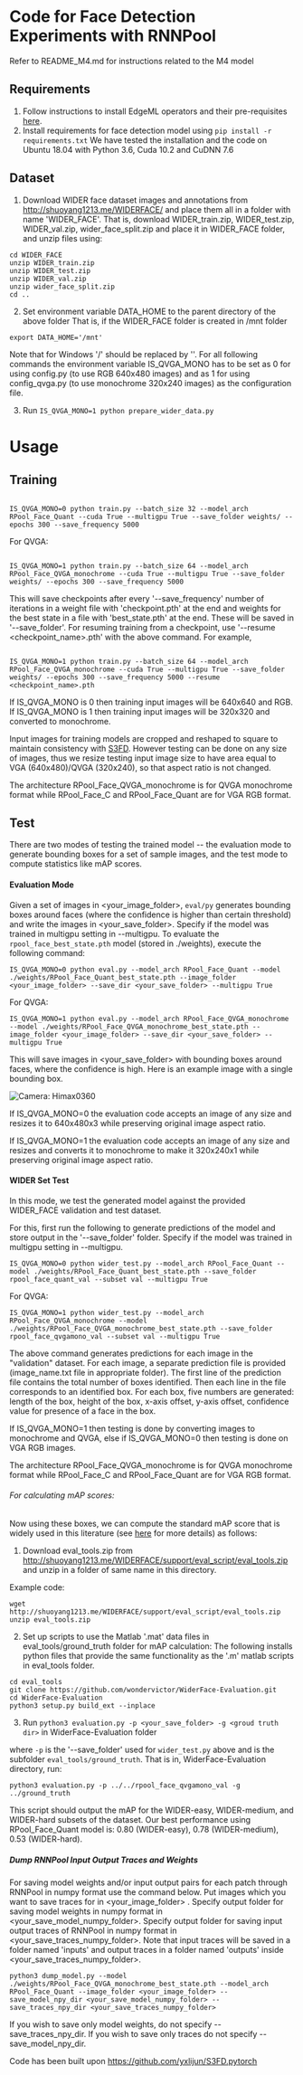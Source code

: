 # Code for Face Detection Experiments with RNNPool
Refer to README_M4.md for instructions related to the M4 model
## Requirements
1. Follow instructions to install EdgeML operators and their pre-requisites [here](https://github.com/microsoft/EdgeML/blob/master/pytorch/README.md).
2. Install requirements for face detection model using
``` pip install -r requirements.txt ``` 
We have tested the installation and the code on Ubuntu 18.04 with Python 3.6, Cuda 10.2 and CuDNN 7.6

## Dataset
1. Download WIDER face dataset images and annotations from http://shuoyang1213.me/WIDERFACE/ and place them all in a folder with name 'WIDER_FACE'. That is, download WIDER_train.zip, WIDER_test.zip, WIDER_val.zip, wider_face_split.zip and place it in WIDER_FACE folder, and unzip files using: 

```shell
cd WIDER_FACE
unzip WIDER_train.zip
unzip WIDER_test.zip
unzip WIDER_val.zip
unzip wider_face_split.zip
cd ..

```

2. Set environment variable DATA_HOME to the parent directory of the above folder
That is, if the WIDER_FACE folder is created in /mnt folder

``` export DATA_HOME='/mnt' ```

Note that for Windows '/' should be replaced by '\'.
For all following commands the environment variable IS_QVGA_MONO has to be set as 0 for using config.py (to use RGB 640x480 images) and as 1 for using config_qvga.py (to use monochrome 320x240 images) as the configuration file.


3. Run
``` IS_QVGA_MONO=1 python prepare_wider_data.py ```


# Usage

## Training

```shell

IS_QVGA_MONO=0 python train.py --batch_size 32 --model_arch RPool_Face_Quant --cuda True --multigpu True --save_folder weights/ --epochs 300 --save_frequency 5000 

```

For QVGA:
```shell

IS_QVGA_MONO=1 python train.py --batch_size 64 --model_arch RPool_Face_QVGA_monochrome --cuda True --multigpu True --save_folder weights/ --epochs 300 --save_frequency 5000 

```
This will save checkpoints after every '--save_frequency' number of iterations in a weight file with 'checkpoint.pth' at the end and weights for the best state in a file with 'best_state.pth' at the end. These will be saved in '--save_folder'. For resuming training from a checkpoint, use '--resume <checkpoint_name>.pth' with the above command. For example, 


```shell

IS_QVGA_MONO=1 python train.py --batch_size 64 --model_arch RPool_Face_QVGA_monochrome --cuda True --multigpu True --save_folder weights/ --epochs 300 --save_frequency 5000 --resume <checkpoint_name>.pth

```

If IS_QVGA_MONO is 0 then training input images will be 640x640 and RGB. 
If IS_QVGA_MONO is 1 then training input images will be 320x320 and converted to monochrome. 

Input images for training models are cropped and reshaped to square to maintain consistency with [S3FD](https://arxiv.org/abs/1708.05237). However testing can be done on any size of images, thus we resize testing input image size to have area equal to VGA (640x480)/QVGA (320x240), so that aspect ratio is not changed.

The architecture RPool_Face_QVGA_monochrome is for QVGA monochrome format while RPool_Face_C and RPool_Face_Quant are for VGA RGB format.


## Test
There are two modes of testing the trained model -- the evaluation mode to generate bounding boxes for a set of sample images, and the test mode to compute statistics like mAP scores.

#### Evaluation Mode

Given a set of images in <your_image_folder>, `eval/py` generates bounding boxes around faces (where the confidence is higher than certain threshold) and write the images in <your_save_folder>. Specify if the model was trained in multigpu setting in --multigpu. To evaluate the `rpool_face_best_state.pth` model (stored in ./weights), execute the following command: 

```shell
IS_QVGA_MONO=0 python eval.py --model_arch RPool_Face_Quant --model ./weights/RPool_Face_Quant_best_state.pth --image_folder <your_image_folder> --save_dir <your_save_folder> --multigpu True
```

For QVGA:
```shell
IS_QVGA_MONO=1 python eval.py --model_arch RPool_Face_QVGA_monochrome --model ./weights/RPool_Face_QVGA_monochrome_best_state.pth --image_folder <your_image_folder> --save_dir <your_save_folder> --multigpu True
```

This will save images in <your_save_folder> with bounding boxes around faces, where the confidence is high. Here is an example image with a single bounding box.

![Camera: Himax0360](imrgb20ft.png)

If IS_QVGA_MONO=0 the evaluation code accepts an image of any size and resizes it to 640x480x3 while preserving original image aspect ratio.

If IS_QVGA_MONO=1 the evaluation code accepts an image of any size and resizes and converts it to monochrome to make it 320x240x1 while preserving original image aspect ratio.

#### WIDER Set Test
In this mode, we test the generated model against the provided WIDER_FACE validation and test dataset. 

For this, first run the following to generate predictions of the model and store output in the '--save_folder' folder. Specify if the model was trained in multigpu setting in --multigpu.

```shell
IS_QVGA_MONO=0 python wider_test.py --model_arch RPool_Face_Quant --model ./weights/RPool_Face_Quant_best_state.pth --save_folder rpool_face_quant_val --subset val --multigpu True
```

For QVGA:
```shell
IS_QVGA_MONO=1 python wider_test.py --model_arch RPool_Face_QVGA_monochrome --model ./weights/RPool_Face_QVGA_monochrome_best_state.pth --save_folder rpool_face_qvgamono_val --subset val --multigpu True
```

The above command generates predictions for each image in the "validation" dataset. For each image, a separate prediction file is provided (image_name.txt file in appropriate folder). The first line of the prediction file contains the total number of boxes identified. 
Then each line in the file corresponds to an identified box. For each box, five numbers are generated: length of the box, height of the box, x-axis offset, y-axis offset, confidence value for presence of a face in the box. 

If IS_QVGA_MONO=1 then testing is done by converting images to monochrome and QVGA, else if IS_QVGA_MONO=0 then testing is done on VGA RGB images.

The architecture RPool_Face_QVGA_monochrome is for QVGA monochrome format while RPool_Face_C and RPool_Face_Quant are for VGA RGB format.

###### For calculating mAP scores:
Now using these boxes, we can compute the standard mAP score that is widely used in this literature (see [here](https://medium.com/@jonathan_hui/map-mean-average-precision-for-object-detection-45c121a31173) for more details) as follows:

1. Download eval_tools.zip from http://shuoyang1213.me/WIDERFACE/support/eval_script/eval_tools.zip and unzip in a folder of same name in this directory.

Example code: 

```shell
wget http://shuoyang1213.me/WIDERFACE/support/eval_script/eval_tools.zip 
unzip eval_tools.zip
```

2. Set up scripts to use the Matlab '.mat' data files in eval_tools/ground_truth folder for mAP calculation: The following installs python files that provide the same functionality as the '.m' matlab scripts in eval_tools folder.
``` 
cd eval_tools
git clone https://github.com/wondervictor/WiderFace-Evaluation.git
cd WiderFace-Evaluation 
python3 setup.py build_ext --inplace
```

3. Run ```python3 evaluation.py -p <your_save_folder> -g <groud truth dir>``` in WiderFace-Evaluation folder

where `-p` is the '--save_folder' used for `wider_test.py` above and <groud truth dir> is the subfolder `eval_tools/ground_truth`. That is in, WiderFace-Evaluation directory, run: 

```shell
python3 evaluation.py -p ../../rpool_face_qvgamono_val -g ../ground_truth
```
This script should output the mAP for the WIDER-easy, WIDER-medium, and WIDER-hard subsets of the dataset. Our best performance using RPool_Face_Quant model is: 0.80 (WIDER-easy), 0.78 (WIDER-medium), 0.53 (WIDER-hard). 


##### Dump RNNPool Input Output Traces and Weights

For saving model weights and/or input output pairs for each patch through RNNPool in numpy format use the command below. Put images which you want to save traces for in <your_image_folder> . Specify output folder for saving model weights in numpy format in <your_save_model_numpy_folder>. Specify output folder for saving input output traces of RNNPool in numpy format in <your_save_traces_numpy_folder>. Note that input traces will be saved in a folder named 'inputs' and output traces in a folder named 'outputs' inside <your_save_traces_numpy_folder>.

```shell
python3 dump_model.py --model ./weights/RPool_Face_QVGA_monochrome_best_state.pth --model_arch RPool_Face_Quant --image_folder <your_image_folder> --save_model_npy_dir <your_save_model_numpy_folder> --save_traces_npy_dir <your_save_traces_numpy_folder>
```
If you wish to save only model weights, do not specify --save_traces_npy_dir. If you wish to save only traces do not specify --save_model_npy_dir.

Code has been built upon https://github.com/yxlijun/S3FD.pytorch